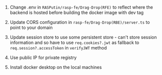 1. Change .env in `RASPutin/rasp-fe/Drag-Drop(RFE)` to reflect where the backend is hosted before building the docker image with dev tag

1. Update CORS configuration in `rasp-fe/Drag-Drop(RBE)/server.ts` to point to your domain

1. Update session store to use some persistent store - can't store session information and so have to use `req.cookies?.jwt` as fallback to `req.session?.accessToken` in `verifyJWT` method

1. Use public IP for private registry

1. Install docker desktop on the local machines
